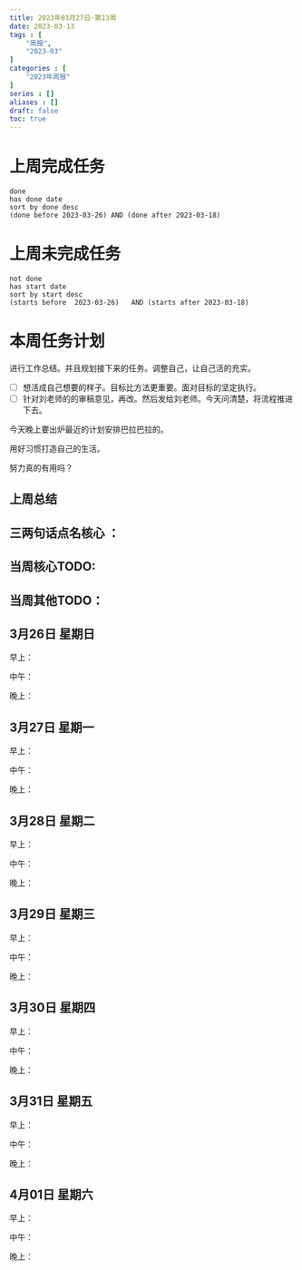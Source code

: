 ```yaml
---
title: 2023年03月27日-第13周
date: 2023-03-13
tags : [
	"周报",
	"2023-03"
]
categories : [
	"2023年周报"
]
series : []
aliases : []
draft: false
toc: true
---
```

# 上周完成任务
```tasks
done
has done date
sort by done desc
(done before 2023-03-26) AND (done after 2023-03-18)
```

# 上周未完成任务
```tasks
not done
has start date
sort by start desc
(starts before  2023-03-26)   AND (starts after 2023-03-18) 

```


# 本周任务计划

进行工作总结。并且规划接下来的任务。调整自己，让自己活的充实。

- [ ] 想活成自己想要的样子。目标比方法更重要。面对目标的坚定执行。
- [ ] 针对刘老师的的审稿意见，再改。然后发给刘老师。今天问清楚，将流程推进下去。

今天晚上要出炉最近的计划安排巴拉巴拉的。

用好习惯打造自己的生活。

努力真的有用吗？

## 上周总结

## 三两句话点名核心 ：

## 当周核心TODO:

## 当周其他TODO：



## 3月26日 星期日  
早上：

中午：

晚上：

## 3月27日 星期一  
早上：

中午：

晚上：

## 3月28日 星期二  
早上：

中午：

晚上：

## 3月29日 星期三  
早上：

中午：

晚上：

## 3月30日 星期四  
早上：

中午：

晚上：

## 3月31日 星期五  
早上：

中午：

晚上：

## 4月01日 星期六  
早上：

中午：

晚上：




